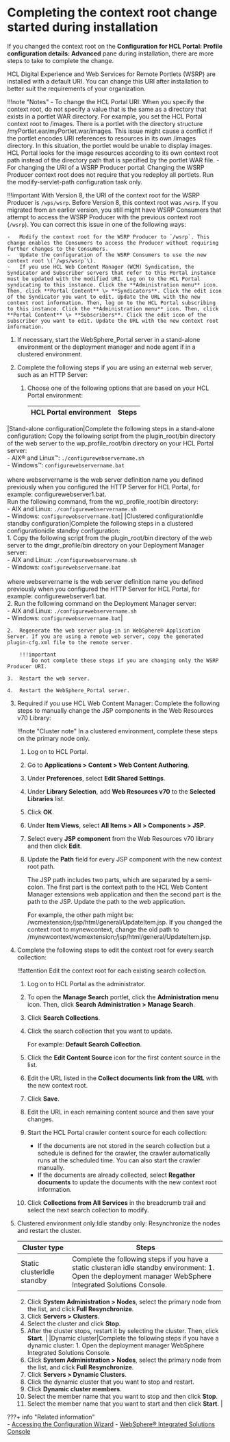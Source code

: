 # Completing the context root change started during installation

If you changed the context root on the **Configuration for HCL Portal: Profile configuration details: Advanced** pane during installation, there are more steps to take to complete the change.

HCL Digital Experience and Web Services for Remote Portlets (WSRP) are installed with a default URI. You can change this URI after installation to better suit the requirements of your organization.

!!!note "Notes"
    -   To change the HCL Portal URI: When you specify the context root, do not specify a value that is the same as a directory that exists in a portlet WAR directory. For example, you set the HCL Portal context root to /images. There is a portlet with the directory structure /myPortlet.ear/myPortlet.war/images. This issue might cause a conflict if the portlet encodes URI references to resources in its own /images directory. In this situation, the portlet would be unable to display images. HCL Portal looks for the image resources according to its own context root path instead of the directory path that is specified by the portlet WAR file.
    -   For changing the URI of a WSRP Producer portal: Changing the WSRP Producer context root does not require that you redeploy all portlets. Run the modify-servlet-path configuration task only.

!!!important
    With Version 8, the URI of the context root for the WSRP Producer is `/wps/wsrp`. Before Version 8, this context root was `/wsrp`. If you migrated from an earlier version, you still might have WSRP Consumers that attempt to access the WSRP Producer with the previous context root (`/wsrp`). You can correct this issue in one of the following ways:

    -   Modify the context root for the WSRP Producer to `/wsrp`. This change enables the Consumers to access the Producer without requiring further changes to the Consumers.
    -   Update the configuration of the WSRP Consumers to use the new context root \(`/wps/wsrp`\).
    -   If you use HCL Web Content Manager (WCM) Syndication, the Syndicator and Subscriber servers that refer to this Portal instance must be updated with the modified URI. Log on to the HCL Portal syndicating to this instance. Click the **Administration menu** icon. Then, click **Portal Content** \> **Syndicators**. Click the edit icon of the Syndicator you want to edit. Update the URL with the new context root information. Then, log on to the HCL Portal subscribing to this instance. Click the **Administration menu** icon. Then, click **Portal Content** \> **Subscribers**. Click the edit icon of the subscriber you want to edit. Update the URL with the new context root information.

1.  If necessary, start the WebSphere_Portal server in a stand-alone environment or the deployment manager and node agent if in a clustered environment.

2.  Complete the following steps if you are using an external web server, such as an HTTP Server:

    1.  Choose one of the following options that are based on your HCL Portal environment:

        |HCL Portal environment|Steps|
        |----------------------|-----|
|Stand-alone configuration|Complete the following steps in a stand-alone configuration:   Copy the following script from the plugin_root/bin directory of the web server to the wp_profile_root/bin directory on your HCL Portal server:<br> -   AIX® and Linux™: `./configurewebservername.sh` <br> -   Windows™: `configurewebservername.bat` <br><br>where webservername is the web server definition name you defined previously when you configured the HTTP Server for HCL Portal, for example: configurewebserver1.bat. <br> Run the following command, from the wp_profile_root/bin directory:<br> -   AIX and Linux: `./configurewebservername.sh` <br> -   Windows: `configurewebservername.bat`|
        |Clustered configurationIdle standby configuration|Complete the following steps in a clustered configurationidle standby configuration: <br> 1.  Copy the following script from the plugin_root/bin directory of the web server to the dmgr_profile/bin directory on your Deployment Manager server:<br> -   AIX and Linux: `./configurewebservername.sh` <br> -   Windows: `configurewebservername.bat` <br><br>where webservername is the web server definition name you defined previously when you configured the HTTP Server for HCL Portal, for example: configurewebserver1.bat.<br> 2.  Run the following command on the Deployment Manager server:<br> -   AIX and Linux: `./configurewebservername.sh` <br> -   Windows: `configurewebservername.bat`|

    2.  Regenerate the web server plug-in in WebSphere® Application Server. If you are using a remote web server, copy the generated plugin-cfg.xml file to the remote server.

        !!!important
            Do not complete these steps if you are changing only the WSRP Producer URI.

    3.  Restart the web server.

    4.  Restart the WebSphere_Portal server.

3.  Required if you use HCL Web Content Manager: Complete the following steps to manually change the JSP components in the Web Resources v70 Library:

    !!!note "Cluster note"
    In a clustered environment, complete these steps on the primary node only.

    1.  Log on to HCL Portal.

    2.  Go to **Applications > Content > Web Content Authoring**.

    3.  Under **Preferences**, select **Edit Shared Settings**.

    4.  Under **Library Selection**, add **Web Resources v70** to the **Selected Libraries** list.

    5.  Click **OK**.

    6.  Under **Item Views**, select **All Items > All > Components > JSP**.

    7.  Select every **JSP component** from the Web Resources v70 library and then click **Edit**.

    8.  Update the **Path** field for every JSP component with the new context root path.

        The JSP path includes two parts, which are separated by a semi-colon. The first part is the context path to the HCL Web Content Manager extensions web application and then the second part is the path to the JSP. Update the path to the web application.

        For example, the other path might be: /wcmextension;/jsp/html/general/UpdateItem.jsp. If you changed the context root to mynewcontext, change the old path to /mynewcontext/wcmextension;/jsp/html/general/UpdateItem.jsp.

4.  Complete the following steps to edit the context root for every search collection:

    !!!attention
        Edit the context root for each existing search collection.

    1.  Log on to HCL Portal as the administrator.

    2.  To open the **Manage Search** portlet, click the **Administration menu** icon. Then, click **Search Administration > Manage Search**.

    3.  Click **Search Collections**.

    4.  Click the search collection that you want to update.

        For example: **Default Search Collection**.

    5.  Click the **Edit Content Source** icon for the first content source in the list.

    6.  Edit the URL listed in the **Collect documents link from the URL** with the new context root.

    7.  Click **Save**.

    8.  Edit the URL in each remaining content source and then save your changes.

    9.  Start the HCL Portal crawler content source for each collection:

        -   If the documents are not stored in the search collection but a schedule is defined for the crawler, the crawler automatically runs at the scheduled time. You can also start the crawler manually.
        -   If the documents are already collected, select **Regather documents** to update the documents with the new context root information.
    10. Click **Collections from All Services** in the breadcrumb trail and select the next search collection to modify.

5.  Clustered environment only:Idle standby only: Resynchronize the nodes and restart the cluster.

    |Cluster type|Steps|
    |------------|-----|
    |Static clusterIdle standby|Complete the following steps if you have a static clusteran idle standby environment:    1.  Open the deployment manager WebSphere Integrated Solutions Console.
    2.  Click **System Administration > Nodes**, select the primary node from the list, and click **Full Resynchronize**.
    3.  Click **Servers > Clusters**.
    4.  Select the cluster and click **Stop**.
    5.  After the cluster stops, restart it by selecting the cluster. Then, click **Start**.
|
    |Dynamic cluster|Complete the following steps if you have a dynamic cluster:    1.  Open the deployment manager WebSphere Integrated Solutions Console.
    2.  Click **System Administration > Nodes**, select the primary node from the list, and click **Full Resynchronize**.
    3.  Click **Servers > Dynamic Clusters**.
    4.  Click the dynamic cluster that you want to stop and restart.
    5.  Click **Dynamic cluster members**.
    6.  Select the member name that you want to stop and then click **Stop**.
    7.  Select the member name that you want to start and then click **Start**.
|

???+ info "Related information"  
    -   [Accessing the Configuration Wizard](../portal_admin_tools/cfg_wizard/configuration/cw_run.md)
    - [WebSphere® Integrated Solutions Console](../portal_admin_tools/WebSphere_Integrated_Solutions_Console.md)